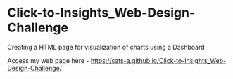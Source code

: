 # Click-to-Insights_Web-Design-Challenge
Creating a HTML page for visualization of charts using a Dashboard

Access my web page here -
https://sats-a.github.io/Click-to-Insights_Web-Design-Challenge/

